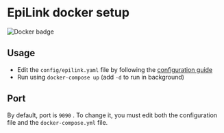 # EpiLink docker setup

![Docker badge](https://img.shields.io/docker/build/litarvan/epilink?style=for-the-badge)

## Usage

- Edit the `config/epilink.yaml` file by following the [configuration guide](https://epilink.zoroark.guru/#/MaintainerGuide?id=configuration)
- Run using `docker-compose up` (add `-d` to run in background)

## Port

By default, port is `9090` . To change it, you must edit both the configuration file and the `docker-compose.yml` file.
